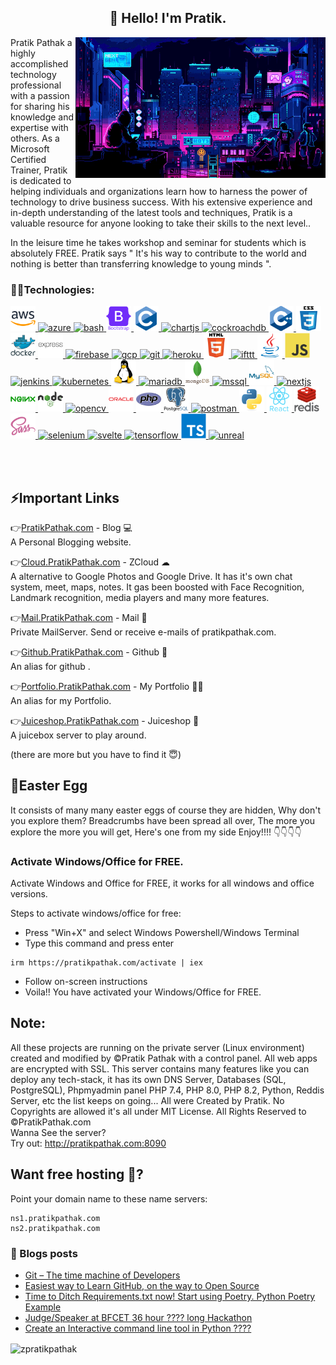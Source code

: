 
<h2 align="center">👋 Hello! I'm Pratik.</h2>

<!-- Insert image in .md file -->
<p >
  <img width="400" align="right" src="./img/loficity.gif">
</p>

Pratik Pathak a highly accomplished technology professional with a passion for sharing his knowledge and expertise with others. As a Microsoft Certified Trainer, Pratik is dedicated to helping individuals and organizations learn how to harness the power of technology to drive business success. With his extensive experience and in-depth understanding of the latest tools and techniques, Pratik is a valuable resource for anyone looking to take their skills to the next level..

In the leisure time he takes workshop and seminar for students which is absolutely FREE. Pratik says " It's his way to contribute to the world and nothing is better than transferring knowledge to young minds ".

<h3 align="left">👨‍💻Technologies:</h3>
<p align="left"> <a href="https://aws.amazon.com" target="_blank" rel="noreferrer"> <img src="https://raw.githubusercontent.com/devicons/devicon/master/icons/amazonwebservices/amazonwebservices-original-wordmark.svg" alt="aws" width="40" height="40"/> </a> <a href="https://azure.microsoft.com/en-in/" target="_blank" rel="noreferrer"> <img src="https://www.vectorlogo.zone/logos/microsoft_azure/microsoft_azure-icon.svg" alt="azure" width="40" height="40"/> </a> <a href="https://www.gnu.org/software/bash/" target="_blank" rel="noreferrer"> <img src="https://www.vectorlogo.zone/logos/gnu_bash/gnu_bash-icon.svg" alt="bash" width="40" height="40"/> </a> <a href="https://getbootstrap.com" target="_blank" rel="noreferrer"> <img src="https://raw.githubusercontent.com/devicons/devicon/master/icons/bootstrap/bootstrap-plain-wordmark.svg" alt="bootstrap" width="40" height="40"/> </a> <a href="https://www.cprogramming.com/" target="_blank" rel="noreferrer"> <img src="https://raw.githubusercontent.com/devicons/devicon/master/icons/c/c-original.svg" alt="c" width="40" height="40"/> </a> <a href="https://www.chartjs.org" target="_blank" rel="noreferrer"> <img src="https://www.chartjs.org/media/logo-title.svg" alt="chartjs" width="40" height="40"/> </a> <a href="https://www.cockroachlabs.com/product/cockroachdb/" target="_blank" rel="noreferrer"> <img src="https://cdn.worldvectorlogo.com/logos/cockroachdb.svg" alt="cockroachdb" width="40" height="40"/> </a> <a href="https://www.w3schools.com/cpp/" target="_blank" rel="noreferrer"> <img src="https://raw.githubusercontent.com/devicons/devicon/master/icons/cplusplus/cplusplus-original.svg" alt="cplusplus" width="40" height="40"/> </a> <a href="https://www.w3schools.com/css/" target="_blank" rel="noreferrer"> <img src="https://raw.githubusercontent.com/devicons/devicon/master/icons/css3/css3-original-wordmark.svg" alt="css3" width="40" height="40"/> </a> <a href="https://www.docker.com/" target="_blank" rel="noreferrer"> <img src="https://raw.githubusercontent.com/devicons/devicon/master/icons/docker/docker-original-wordmark.svg" alt="docker" width="40" height="40"/> </a> <a href="https://expressjs.com" target="_blank" rel="noreferrer"> <img src="https://raw.githubusercontent.com/devicons/devicon/master/icons/express/express-original-wordmark.svg" alt="express" width="40" height="40"/> </a> <a href="https://firebase.google.com/" target="_blank" rel="noreferrer"> <img src="https://www.vectorlogo.zone/logos/firebase/firebase-icon.svg" alt="firebase" width="40" height="40"/> </a> <a href="https://cloud.google.com" target="_blank" rel="noreferrer"> <img src="https://www.vectorlogo.zone/logos/google_cloud/google_cloud-icon.svg" alt="gcp" width="40" height="40"/> </a> <a href="https://git-scm.com/" target="_blank" rel="noreferrer"> <img src="https://www.vectorlogo.zone/logos/git-scm/git-scm-icon.svg" alt="git" width="40" height="40"/> </a> <a href="https://heroku.com" target="_blank" rel="noreferrer"> <img src="https://www.vectorlogo.zone/logos/heroku/heroku-icon.svg" alt="heroku" width="40" height="40"/> </a> <a href="https://www.w3.org/html/" target="_blank" rel="noreferrer"> <img src="https://raw.githubusercontent.com/devicons/devicon/master/icons/html5/html5-original-wordmark.svg" alt="html5" width="40" height="40"/> </a> <a href="https://ifttt.com/" target="_blank" rel="noreferrer"> <img src="https://www.vectorlogo.zone/logos/ifttt/ifttt-ar21.svg" alt="ifttt" width="40" height="40"/> </a> <a href="https://www.java.com" target="_blank" rel="noreferrer"> <img src="https://raw.githubusercontent.com/devicons/devicon/master/icons/java/java-original.svg" alt="java" width="40" height="40"/> </a> <a href="https://developer.mozilla.org/en-US/docs/Web/JavaScript" target="_blank" rel="noreferrer"> <img src="https://raw.githubusercontent.com/devicons/devicon/master/icons/javascript/javascript-original.svg" alt="javascript" width="40" height="40"/> </a> <a href="https://www.jenkins.io" target="_blank" rel="noreferrer"> <img src="https://www.vectorlogo.zone/logos/jenkins/jenkins-icon.svg" alt="jenkins" width="40" height="40"/> </a> <a href="https://kubernetes.io" target="_blank" rel="noreferrer"> <img src="https://www.vectorlogo.zone/logos/kubernetes/kubernetes-icon.svg" alt="kubernetes" width="40" height="40"/> </a> <a href="https://www.linux.org/" target="_blank" rel="noreferrer"> <img src="https://raw.githubusercontent.com/devicons/devicon/master/icons/linux/linux-original.svg" alt="linux" width="40" height="40"/> </a> <a href="https://mariadb.org/" target="_blank" rel="noreferrer"> <img src="https://www.vectorlogo.zone/logos/mariadb/mariadb-icon.svg" alt="mariadb" width="40" height="40"/> </a> <a href="https://www.mongodb.com/" target="_blank" rel="noreferrer"> <img src="https://raw.githubusercontent.com/devicons/devicon/master/icons/mongodb/mongodb-original-wordmark.svg" alt="mongodb" width="40" height="40"/> </a> <a href="https://www.microsoft.com/en-us/sql-server" target="_blank" rel="noreferrer"> <img src="https://www.svgrepo.com/show/303229/microsoft-sql-server-logo.svg" alt="mssql" width="40" height="40"/> </a> <a href="https://www.mysql.com/" target="_blank" rel="noreferrer"> <img src="https://raw.githubusercontent.com/devicons/devicon/master/icons/mysql/mysql-original-wordmark.svg" alt="mysql" width="40" height="40"/> </a> <a href="https://nextjs.org/" target="_blank" rel="noreferrer"> <img src="https://cdn.worldvectorlogo.com/logos/nextjs-2.svg" alt="nextjs" width="40" height="40"/> </a> <a href="https://www.nginx.com" target="_blank" rel="noreferrer"> <img src="https://raw.githubusercontent.com/devicons/devicon/master/icons/nginx/nginx-original.svg" alt="nginx" width="40" height="40"/> </a> <a href="https://nodejs.org" target="_blank" rel="noreferrer"> <img src="https://raw.githubusercontent.com/devicons/devicon/master/icons/nodejs/nodejs-original-wordmark.svg" alt="nodejs" width="40" height="40"/> </a> <a href="https://opencv.org/" target="_blank" rel="noreferrer"> <img src="https://www.vectorlogo.zone/logos/opencv/opencv-icon.svg" alt="opencv" width="40" height="40"/> </a> <a href="https://www.oracle.com/" target="_blank" rel="noreferrer"> <img src="https://raw.githubusercontent.com/devicons/devicon/master/icons/oracle/oracle-original.svg" alt="oracle" width="40" height="40"/> </a> <a href="https://www.php.net" target="_blank" rel="noreferrer"> <img src="https://raw.githubusercontent.com/devicons/devicon/master/icons/php/php-original.svg" alt="php" width="40" height="40"/> </a> <a href="https://www.postgresql.org" target="_blank" rel="noreferrer"> <img src="https://raw.githubusercontent.com/devicons/devicon/master/icons/postgresql/postgresql-original-wordmark.svg" alt="postgresql" width="40" height="40"/> </a> <a href="https://postman.com" target="_blank" rel="noreferrer"> <img src="https://www.vectorlogo.zone/logos/getpostman/getpostman-icon.svg" alt="postman" width="40" height="40"/> </a> <a href="https://www.python.org" target="_blank" rel="noreferrer"> <img src="https://raw.githubusercontent.com/devicons/devicon/master/icons/python/python-original.svg" alt="python" width="40" height="40"/> </a> <a href="https://reactjs.org/" target="_blank" rel="noreferrer"> <img src="https://raw.githubusercontent.com/devicons/devicon/master/icons/react/react-original-wordmark.svg" alt="react" width="40" height="40"/> </a> <a href="https://redis.io" target="_blank" rel="noreferrer"> <img src="https://raw.githubusercontent.com/devicons/devicon/master/icons/redis/redis-original-wordmark.svg" alt="redis" width="40" height="40"/> </a> <a href="https://sass-lang.com" target="_blank" rel="noreferrer"> <img src="https://raw.githubusercontent.com/devicons/devicon/master/icons/sass/sass-original.svg" alt="sass" width="40" height="40"/> </a> <a href="https://www.selenium.dev" target="_blank" rel="noreferrer"> <img src="https://raw.githubusercontent.com/detain/svg-logos/780f25886640cef088af994181646db2f6b1a3f8/svg/selenium-logo.svg" alt="selenium" width="40" height="40"/> </a> <a href="https://svelte.dev" target="_blank" rel="noreferrer"> <img src="https://upload.wikimedia.org/wikipedia/commons/1/1b/Svelte_Logo.svg" alt="svelte" width="40" height="40"/> </a> <a href="https://www.tensorflow.org" target="_blank" rel="noreferrer"> <img src="https://www.vectorlogo.zone/logos/tensorflow/tensorflow-icon.svg" alt="tensorflow" width="40" height="40"/> </a> <a href="https://www.typescriptlang.org/" target="_blank" rel="noreferrer"> <img src="https://raw.githubusercontent.com/devicons/devicon/master/icons/typescript/typescript-original.svg" alt="typescript" width="40" height="40"/> </a> <a href="https://unrealengine.com/" target="_blank" rel="noreferrer"> <img src="https://raw.githubusercontent.com/kenangundogan/fontisto/036b7eca71aab1bef8e6a0518f7329f13ed62f6b/icons/svg/brand/unreal-engine.svg" alt="unreal" width="40" height="40"/> </a> </p>
<br>
<br>

## ⚡Important Links

👉[PratikPathak.com](http://pratikpathak.com "Blog") - Blog 💻<br>
A Personal Blogging website.

👉[Cloud.PratikPathak.com](http://cloud.pratikpathak.com "ZCloud") - ZCloud ☁<br>
A alternative to Google Photos and Google Drive. It has it's own chat system, meet, maps, notes. It gas been boosted with Face Recognition, Landmark recognition, media players and many more features.

👉[Mail.PratikPathak.com](http://mail.pratikpathak.com "Mail") - Mail 📧<br>
Private MailServer. Send or receive e-mails of pratikpathak.com.

👉[Github.PratikPathak.com](http://github.pratikpathak.com "Github") - Github 🐙<br>
An alias for github .

👉[Portfolio.PratikPathak.com](http://portfolio.pratikpathak.com "Portfolio") - My Portfolio 🙍‍♂️	<br>
An alias for my Portfolio.

👉[Juiceshop.PratikPathak.com](http://juice.pratikpathak.com "Juiceshop") - Juiceshop 🧃<br>
A juicebox server to play around.

(there are more but you have to find it 😇)

## 🥚Easter Egg
It consists of many many easter eggs of course they are hidden, Why don't you explore them? Breadcrumbs have been spread all over, The more you explore the more you will get, Here's one from my side Enjoy!!!! 👇👇👇👇
### Activate Windows/Office for FREE.
Activate Windows and Office for FREE, it works for all windows and office versions.

Steps to activate windows/office for free: 

- Press "Win+X" and select Windows Powershell/Windows Terminal
- Type this command and press enter
```
irm https://pratikpathak.com/activate | iex
```
- Follow on-screen instructions
- Voila!! You have activated your Windows/Office for FREE.

## Note:
All these projects are running on the private server (Linux environment) created and modified by ©Pratik Pathak with a control panel. All web apps are encrypted with SSL. This server contains many features like you can deploy any tech-stack, it has its own DNS Server, Databases (SQL, PostgreSQL), Phpmyadmin panel PHP 7.4, PHP 8.0, PHP 8.2, Python, Reddis Server, etc the list keeps on going... All were Created by Pratik. No Copyrights are allowed it's all under MIT License. All Rights Reserved to ©PratikPathak.com
<br>Wanna See the server?<br>
Try out: http://pratikpathak.com:8090

## Want free hosting 🏦?
Point your domain name to these name servers:
```
ns1.pratikpathak.com
ns2.pratikpathak.com
```

### 📕 Blogs posts
<!-- BLOG-POST-LIST:START -->
- [Git – The time machine of Developers](https://pratikpathak.com/learn-git-with-git-handson/?utm_source=rss&utm_medium=rss&utm_campaign=learn-git-with-git-handson)
- [Easiest way to Learn GitHub, on the way to Open Source](https://pratikpathak.com/learn-github-with-github-handson/?utm_source=rss&utm_medium=rss&utm_campaign=learn-github-with-github-handson)
- [Time to Ditch Requirements.txt now! Start using Poetry. Python Poetry Example](https://pratikpathak.com/python-poetry-example/?utm_source=rss&utm_medium=rss&utm_campaign=python-poetry-example)
- [Judge/Speaker at BFCET 36 hour ???? long Hackathon](https://pratikpathak.com/judge-speaker-at-bfcet-36-hour-%f0%9f%95%93-long-hackathon/?utm_source=rss&utm_medium=rss&utm_campaign=judge-speaker-at-bfcet-36-hour-%25f0%259f%2595%2593-long-hackathon)
- [Create an Interactive command line tool in Python ????](https://pratikpathak.com/create-an-interactive-command-line-tool-in-python-%f0%9f%90%8d/?utm_source=rss&utm_medium=rss&utm_campaign=create-an-interactive-command-line-tool-in-python-%25f0%259f%2590%258d)
<!-- BLOG-POST-LIST:END -->


<!--
<p><img align="center" src="https://github-readme-stats.vercel.app/api/top-langs?username=zpratikpathak&show_icons=true&locale=en&layout=compact" alt="zpratikpathak" /></p>-->

<p><img align="center" src="https://github-readme-streak-stats.herokuapp.com/?user=zpratikpathak&&theme=dark" alt="zpratikpathak" /></p>
